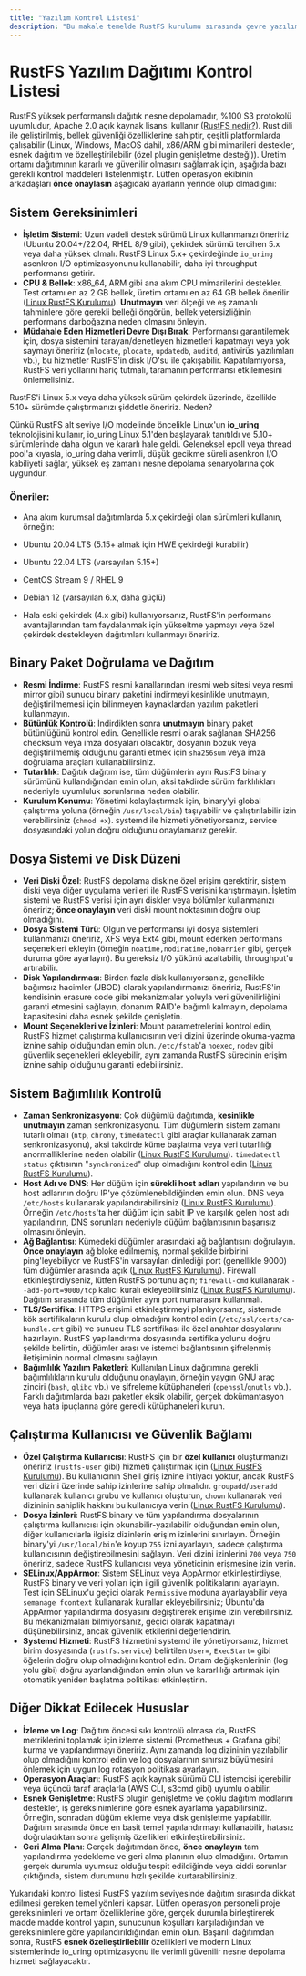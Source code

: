 ```yaml
---
title: "Yazılım Kontrol Listesi"
description: "Bu makale temelde RustFS kurulumu sırasında çevre yazılımlarının dikkat edilmesi gereken hususları, işletim sistemi, binary paketleri vb. konuları anlatır."
---
```


# RustFS Yazılım Dağıtımı Kontrol Listesi

RustFS yüksek performanslı dağıtık nesne depolamadır, %100 S3 protokolü uyumludur, Apache 2.0 açık kaynak lisansı kullanır ([RustFS nedir?](https://rustfs.com/docs/#:~:text=RustFS%E6%98%AF%E4%B8%80%E7%A7%8D%E5%AF%B9%E8%B1%A1%E5%AD%98%E5%82%A8%E8%A7%A3%E5%86%B3%E6%96%B9%E6%A1%88%EF%BC%8C%E4%BD%BF%E7%94%A8Apache2%20%E8%AE%B8%E5%8F%AF%E8%AF%81%E5%8F%91%E8%A1%8C%E7%9A%84%E5%BC%80%E6%BA%90%E5%88%86%E5%B8%83%E5%BC%8F%E5%AF%B9%E8%B1%A1%E5%AD%98%E5%82%A8%E3%80%82)). Rust dili ile geliştirilmiş, bellek güvenliği özelliklerine sahiptir, çeşitli platformlarda çalışabilir (Linux, Windows, MacOS dahil, x86/ARM gibi mimarileri destekler, esnek dağıtım ve özelleştirilebilir (özel plugin genişletme desteği)). Üretim ortamı dağıtımının kararlı ve güvenilir olmasını sağlamak için, aşağıda bazı gerekli kontrol maddeleri listelenmiştir. Lütfen operasyon ekibinin arkadaşları **önce onaylasın** aşağıdaki ayarların yerinde olup olmadığını:

## Sistem Gereksinimleri

- **İşletim Sistemi**: Uzun vadeli destek sürümü Linux kullanmanızı öneririz (Ubuntu 20.04+/22.04, RHEL 8/9 gibi), çekirdek sürümü tercihen 5.x veya daha yüksek olmalı. RustFS Linux 5.x+ çekirdeğinde `io_uring` asenkron I/O optimizasyonunu kullanabilir, daha iyi throughput performansı getirir.
- **CPU & Bellek**: x86_64, ARM gibi ana akım CPU mimarilerini destekler. Test ortamı en az 2 GB bellek, üretim ortamı en az 64 GB bellek önerilir ([Linux RustFS Kurulumu](https://rustfs.com/docs/install/linux/#:~:text=2)). **Unutmayın** veri ölçeği ve eş zamanlı tahminlere göre gerekli belleği öngörün, bellek yetersizliğinin performans darboğazına neden olmasını önleyin.
- **Müdahale Eden Hizmetleri Devre Dışı Bırak**: Performansı garantilemek için, dosya sistemini tarayan/denetleyen hizmetleri kapatmayı veya yok saymayı öneririz (`mlocate`, `plocate`, `updatedb`, `auditd`, antivirüs yazılımları vb.), bu hizmetler RustFS'in disk I/O'su ile çakışabilir. Kapatılamıyorsa, RustFS veri yollarını hariç tutmalı, taramanın performansı etkilemesini önlemelisiniz.

RustFS'i Linux 5.x veya daha yüksek sürüm çekirdek üzerinde, özellikle 5.10+ sürümde çalıştırmanızı şiddetle öneririz.
Neden?

Çünkü RustFS alt seviye I/O modelinde öncelikle Linux'un **io_uring** teknolojisini kullanır, io_uring Linux 5.1'den başlayarak tanıtıldı ve 5.10+ sürümlerinde daha olgun ve kararlı hale geldi. Geleneksel epoll veya thread pool'a kıyasla, io_uring daha verimli, düşük gecikme süreli asenkron I/O kabiliyeti sağlar, yüksek eş zamanlı nesne depolama senaryolarına çok uygundur.

### Öneriler:

- Ana akım kurumsal dağıtımlarda 5.x çekirdeği olan sürümleri kullanın, örneğin:
 - Ubuntu 20.04 LTS (5.15+ almak için HWE çekirdeği kurabilir)
 - Ubuntu 22.04 LTS (varsayılan 5.15+)
 - CentOS Stream 9 / RHEL 9
 - Debian 12 (varsayılan 6.x, daha güçlü)

- Hala eski çekirdek (4.x gibi) kullanıyorsanız, RustFS'in performans avantajlarından tam faydalanmak için yükseltme yapmayı veya özel çekirdek destekleyen dağıtımları kullanmayı öneririz.

## Binary Paket Doğrulama ve Dağıtım

- **Resmi İndirme**: RustFS resmi kanallarından (resmi web sitesi veya resmi mirror gibi) sunucu binary paketini indirmeyi kesinlikle unutmayın, değiştirilmemesi için bilinmeyen kaynaklardan yazılım paketleri kullanmayın.
- **Bütünlük Kontrolü**: İndirdikten sonra **unutmayın** binary paket bütünlüğünü kontrol edin. Genellikle resmi olarak sağlanan SHA256 checksum veya imza dosyaları olacaktır, dosyanın bozuk veya değiştirilmemiş olduğunu garanti etmek için `sha256sum` veya imza doğrulama araçları kullanabilirsiniz.
- **Tutarlılık**: Dağıtık dağıtım ise, tüm düğümlerin aynı RustFS binary sürümünü kullandığından emin olun, aksi takdirde sürüm farklılıkları nedeniyle uyumluluk sorunlarına neden olabilir.
- **Kurulum Konumu**: Yönetimi kolaylaştırmak için, binary'yi global çalıştırma yoluna (örneğin `/usr/local/bin`) taşıyabilir ve çalıştırılabilir izin verebilirsiniz (`chmod +x`). systemd ile hizmeti yönetiyorsanız, service dosyasındaki yolun doğru olduğunu onaylamanız gerekir.

## Dosya Sistemi ve Disk Düzeni

- **Veri Diski Özel**: RustFS depolama diskine özel erişim gerektirir, sistem diski veya diğer uygulama verileri ile RustFS verisini karıştırmayın. İşletim sistemi ve RustFS verisi için ayrı diskler veya bölümler kullanmanızı öneririz; **önce onaylayın** veri diski mount noktasının doğru olup olmadığını.
- **Dosya Sistemi Türü**: Olgun ve performansı iyi dosya sistemleri kullanmanızı öneririz, XFS veya Ext4 gibi, mount ederken performans seçenekleri ekleyin (örneğin `noatime,nodiratime,nobarrier` gibi, gerçek duruma göre ayarlayın). Bu gereksiz I/O yükünü azaltabilir, throughput'u artırabilir.
- **Disk Yapılandırması**: Birden fazla disk kullanıyorsanız, genellikle bağımsız hacimler (JBOD) olarak yapılandırmanızı öneririz, RustFS'in kendisinin erasure code gibi mekanizmalar yoluyla veri güvenilirliğini garanti etmesini sağlayın, donanım RAID'e bağımlı kalmayın, depolama kapasitesini daha esnek şekilde genişletin.
- **Mount Seçenekleri ve İzinleri**: Mount parametrelerini kontrol edin, RustFS hizmet çalıştırma kullanıcısının veri dizini üzerinde okuma-yazma iznine sahip olduğundan emin olun. `/etc/fstab`'a `noexec`, `nodev` gibi güvenlik seçenekleri ekleyebilir, aynı zamanda RustFS sürecinin erişim iznine sahip olduğunu garanti edebilirsiniz.

## Sistem Bağımlılık Kontrolü

- **Zaman Senkronizasyonu**: Çok düğümlü dağıtımda, **kesinlikle unutmayın** zaman senkronizasyonu. Tüm düğümlerin sistem zamanı tutarlı olmalı (`ntp`, `chrony`, `timedatectl` gibi araçlar kullanarak zaman senkronizasyonu), aksi takdirde küme başlatma veya veri tutarlılığı anormalliklerine neden olabilir ([Linux RustFS Kurulumu](https://rustfs.com/docs/install/linux/#:~:text=2)). `timedatectl status` çıktısının "`synchronized`" olup olmadığını kontrol edin ([Linux RustFS Kurulumu](https://rustfs.com/docs/install/linux/#:~:text=2)).
- **Host Adı ve DNS**: Her düğüm için **sürekli host adları** yapılandırın ve bu host adlarının doğru IP'ye çözümlenebildiğinden emin olun. DNS veya `/etc/hosts` kullanarak yapılandırabilirsiniz ([Linux RustFS Kurulumu](https://rustfs.com/docs/install/linux/#:~:text=2)). Örneğin `/etc/hosts`'ta her düğüm için sabit IP ve karşılık gelen host adı yapılandırın, DNS sorunları nedeniyle düğüm bağlantısının başarısız olmasını önleyin.
- **Ağ Bağlantısı**: Kümedeki düğümler arasındaki ağ bağlantısını doğrulayın. **Önce onaylayın** ağ bloke edilmemiş, normal şekilde birbirini ping'leyebiliyor ve RustFS'in varsayılan dinlediği port (genellikle 9000) tüm düğümler arasında açık ([Linux RustFS Kurulumu](https://rustfs.com/docs/install/linux/#:~:text=%E6%88%96%E8%80%85%E6%94%BE%E8%A1%8CRustFS%E7%9A%849000%E7%AB%AF%E5%8F%A3%EF%BC%9A)). Firewall etkinleştirdiyseniz, lütfen RustFS portunu açın; `firewall-cmd` kullanarak `--add-port=9000/tcp` kalıcı kuralı ekleyebilirsiniz ([Linux RustFS Kurulumu](https://rustfs.com/docs/install/linux/#:~:text=%E6%88%96%E8%80%85%E6%94%BE%E8%A1%8CRustFS%E7%9A%849000%E7%AB%AF%E5%8F%A3%EF%BC%9A)). Dağıtım sırasında tüm düğümler aynı port numarasını kullanmalı.
- **TLS/Sertifika**: HTTPS erişimi etkinleştirmeyi planlıyorsanız, sistemde kök sertifikaların kurulu olup olmadığını kontrol edin (`/etc/ssl/certs/ca-bundle.crt` gibi) ve sunucu TLS sertifikası ile özel anahtar dosyalarını hazırlayın. RustFS yapılandırma dosyasında sertifika yolunu doğru şekilde belirtin, düğümler arası ve istemci bağlantısının şifrelenmiş iletişiminin normal olmasını sağlayın.
- **Bağımlılık Yazılım Paketleri**: Kullanılan Linux dağıtımına gerekli bağımlılıkların kurulu olduğunu onaylayın, örneğin yaygın GNU araç zinciri (`bash`, `glibc` vb.) ve şifreleme kütüphaneleri (`openssl`/`gnutls` vb.). Farklı dağıtımlarda bazı paketler eksik olabilir, gerçek dokümantasyon veya hata ipuçlarına göre gerekli kütüphaneleri kurun.

## Çalıştırma Kullanıcısı ve Güvenlik Bağlamı

- **Özel Çalıştırma Kullanıcısı**: RustFS için bir **özel kullanıcı** oluşturmanızı öneririz (`rustfs-user` gibi) hizmeti çalıştırmak için ([Linux RustFS Kurulumu](https://rustfs.com/docs/install/linux/#:~:text=%E4%B8%89%E3%80%81%E9%85%8D%E7%BD%AE%E7%94%A8%E6%88%B7%E5%90%8D)). Bu kullanıcının Shell giriş iznine ihtiyacı yoktur, ancak RustFS veri dizini üzerinde sahip izinlerine sahip olmalıdır. `groupadd`/`useradd` kullanarak kullanıcı grubu ve kullanıcı oluşturun, `chown` kullanarak veri dizininin sahiplik hakkını bu kullanıcıya verin ([Linux RustFS Kurulumu](https://rustfs.com/docs/install/linux/#:~:text=%E4%B8%89%E3%80%81%E9%85%8D%E7%BD%AE%E7%94%A8%E6%88%B7%E5%90%8D)).
- **Dosya İzinleri**: RustFS binary ve tüm yapılandırma dosyalarının çalıştırma kullanıcısı için okunabilir-yazılabilir olduğundan emin olun, diğer kullanıcılarla ilgisiz dizinlerin erişim izinlerini sınırlayın. Örneğin binary'yi `/usr/local/bin`'e koyup `755` izni ayarlayın, sadece çalıştırma kullanıcısının değiştirebilmesini sağlayın. Veri dizini izinlerini `700` veya `750` öneririz, sadece RustFS kullanıcısı veya yöneticinin erişmesine izin verin.
- **SELinux/AppArmor**: Sistem SELinux veya AppArmor etkinleştirdiyse, RustFS binary ve veri yolları için ilgili güvenlik politikalarını ayarlayın. Test için SELinux'u geçici olarak `Permissive` moduna ayarlayabilir veya `semanage fcontext` kullanarak kurallar ekleyebilirsiniz; Ubuntu'da AppArmor yapılandırma dosyasını değiştirerek erişime izin verebilirsiniz. Bu mekanizmaları bilmiyorsanız, geçici olarak kapatmayı düşünebilirsiniz, ancak güvenlik etkilerini değerlendirin.
- **Systemd Hizmeti**: RustFS hizmetini systemd ile yönetiyorsanız, hizmet birim dosyasında (`rustfs.service`) belirtilen `User=`, `ExecStart=` gibi öğelerin doğru olup olmadığını kontrol edin. Ortam değişkenlerinin (log yolu gibi) doğru ayarlandığından emin olun ve kararlılığı artırmak için otomatik yeniden başlatma politikası etkinleştirin.

## Diğer Dikkat Edilecek Hususlar

- **İzleme ve Log**: Dağıtım öncesi sıkı kontrolü olmasa da, RustFS metriklerini toplamak için izleme sistemi (Prometheus + Grafana gibi) kurma ve yapılandırmayı öneririz. Aynı zamanda log dizininin yazılabilir olup olmadığını kontrol edin ve log dosyalarının sınırsız büyümesini önlemek için uygun log rotasyon politikası ayarlayın.
- **Operasyon Araçları**: RustFS açık kaynak sürümü CLI istemcisi içerebilir veya üçüncü taraf araçlarla (AWS CLI, s3cmd gibi) uyumlu olabilir.
- **Esnek Genişletme**: RustFS plugin genişletme ve çoklu dağıtım modlarını destekler, iş gereksinimlerine göre esnek ayarlama yapabilirsiniz. Örneğin, sonradan düğüm ekleme veya disk genişletme yapılabilir. Dağıtım sırasında önce en basit temel yapılandırmayı kullanabilir, hatasız doğruladıktan sonra gelişmiş özellikleri etkinleştirebilirsiniz.
- **Geri Alma Planı**: Gerçek dağıtımdan önce, **önce onaylayın** tam yapılandırma yedekleme ve geri alma planının olup olmadığını. Ortamın gerçek durumla uyumsuz olduğu tespit edildiğinde veya ciddi sorunlar çıktığında, sistem durumunu hızlı şekilde kurtarabilirsiniz.

Yukarıdaki kontrol listesi RustFS yazılım seviyesinde dağıtım sırasında dikkat edilmesi gereken temel yönleri kapsar. Lütfen operasyon personeli proje gereksinimleri ve ortam özelliklerine göre, gerçek durumla birleştirerek madde madde kontrol yapın, sunucunun koşulları karşıladığından ve gereksinimlere göre yapılandırıldığından emin olun. Başarılı dağıtımdan sonra, RustFS **esnek özelleştirilebilir** özellikleri ve modern Linux sistemlerinde io_uring optimizasyonu ile verimli güvenilir nesne depolama hizmeti sağlayacaktır.